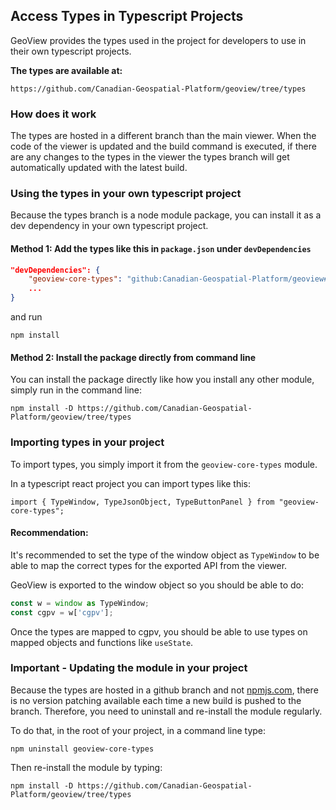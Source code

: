 ## Access Types in Typescript Projects

GeoView provides the types used in the project for developers to use in their own typescript projects.

**The types are available at:**

    https://github.com/Canadian-Geospatial-Platform/geoview/tree/types

### How does it work

The types are hosted in a different branch than the main viewer. When the code of the viewer is updated and the build command is executed, if there are any changes to the types in the viewer the types branch will get automatically updated with the latest build.

### Using the types in your own typescript project

Because the types branch is a node module package, you can install it as a dev dependency in your own typescript project.

#### Method 1: Add the types like this in `package.json` under `devDependencies`

```json
"devDependencies": {
	"geoview-core-types": "github:Canadian-Geospatial-Platform/geoview#types",
	...
}
```

and run

    npm install

#### Method 2: Install the package directly from command line

You can install the package directly like how you install any other module, simply run in the command line:

    npm install -D https://github.com/Canadian-Geospatial-Platform/geoview/tree/types

### Importing types in your project

To import types, you simply import it from the `geoview-core-types` module.

In a typescript react project you can import types like this:

    import { TypeWindow, TypeJsonObject, TypeButtonPanel } from "geoview-core-types";

#### Recommendation:

It's recommended to set the type of the window object as `TypeWindow` to be able to map the correct types for the exported API from the viewer.

GeoView is exported to the window object so you should be able to do:

```js
const w = window as TypeWindow;
const cgpv = w['cgpv'];
```

Once the types are mapped to cgpv, you should be able to use types on mapped objects and functions like `useState`.

### Important - Updating the module in your project

Because the types are hosted in a github branch and not [npmjs.com](npmjs.com), there is no version patching available each time a new build is pushed to the branch. Therefore, you need to uninstall and re-install the module regularly.

To do that, in the root of your project, in a command line type:

    npm uninstall geoview-core-types

Then re-install the module by typing:

    npm install -D https://github.com/Canadian-Geospatial-Platform/geoview/tree/types
